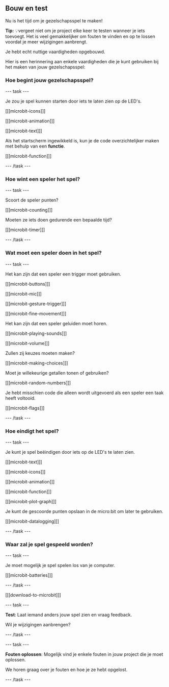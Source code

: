 ## Bouw en test

Nu is het tijd om je gezelschapsspel te maken!

**Tip:** 💡vergeet niet om je project elke keer te testen wanneer je iets toevoegt. Het is veel gemakkelijker om fouten te vinden en op te lossen voordat je meer wijzigingen aanbrengt.

Je hebt echt nuttige vaardigheden opgebouwd.

Hier is een herinnering aan enkele vaardigheden die je kunt gebruiken bij het maken van jouw gezelschapsspel:

### Hoe begint jouw gezelschapsspel?

--- task ---

Je zou je spel kunnen starten door iets te laten zien op de LED's.

[[[microbit-icons]]]

[[[microbit-animation]]]

[[[microbit-text]]]

Als het startscherm ingewikkeld is, kun je de code overzichtelijker maken met behulp van een **functie**.

[[[microbit-function]]]

--- /task ---

### Hoe wint een speler het spel?

--- task ---

Scoort de speler punten?

[[[microbit-counting]]]

Moeten ze iets doen gedurende een bepaalde tijd?

[[[microbit-timer]]]

--- /task ---

### Wat moet een speler doen in het spel?

--- task ---

Het kan zijn dat een speler een trigger moet gebruiken.

[[[microbit-buttons]]]

[[[microbit-mic]]]

[[[microbit-gesture-trigger]]]

[[[microbit-fine-movement]]]

Het kan zijn dat een speler geluiden moet horen.

[[[microbit-playing-sounds]]]

[[[microbit-volume]]]

Zullen zij keuzes moeten maken?

[[[microbit-making-choices]]]

Moet je willekeurige getallen tonen of gebruiken?

[[[microbit-random-numbers]]]

Je hebt misschien code die alleen wordt uitgevoerd als een speler een taak heeft voltooid.

[[[microbit-flags]]]

--- /task ---

### Hoe eindigt het spel?

--- task ---

Je kunt je spel beëindigen door iets op de LED's te laten zien.

[[[microbit-text]]]

[[[microbit-icons]]]

[[[microbit-animation]]]

[[[microbit-function]]]

[[[microbit-plot-graph]]]

Je kunt de gescoorde punten opslaan in de micro:bit om later te gebruiken.

[[[microbit-datalogging]]]

--- /task ---

### Waar zal je spel gespeeld worden?

--- task ---

Je moet mogelijk je spel spelen los van je computer.

[[[microbit-batteries]]]

--- /task ---

[[[download-to-microbit]]]

--- task ---

**Test**: Laat iemand anders jouw spel zien en vraag feedback.

Wil je wijzigingen aanbrengen?

--- /task ---

--- task ---

**Fouten oplossen**: Mogelijk vind je enkele fouten in jouw project die je moet oplossen.

We horen graag over je fouten en hoe je ze hebt opgelost.

--- /task ---
